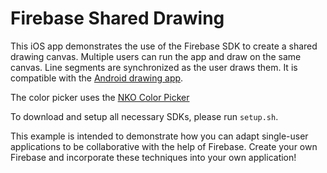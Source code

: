# Firebase Shared Drawing

This iOS app demonstrates the use of the Firebase SDK to create a shared drawing
canvas. Multiple users can run the app and draw on the same canvas. Line
segments are synchronized as the user draws them. It is compatible with the
[Android drawing app](https://github.com/firebase/AndroidDrawing/).

The color picker uses the [NKO Color
Picker](https://github.com/FWCarlos/NKO-Color-Picker-View-iOS)

To download and setup all necessary SDKs, please run `setup.sh`.

This example is intended to demonstrate how you can adapt single-user
applications to be collaborative with the help of Firebase. Create your own
Firebase and incorporate these techniques into your own application!
